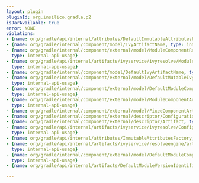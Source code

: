 ```yaml
---
layout: plugin
pluginId: org.insilico.gradle.p2
isJarAvailable: true
error: NONE
violations:
- {name: org/gradle/api/internal/attributes/DefaultImmutableAttributesFactory, type: internal-api-usage}
- {name: org/gradle/internal/component/model/IvyArtifactName, type: internal-api-usage}
- {name: org/gradle/internal/component/external/model/ModuleComponentResolveMetadata,
  type: internal-api-usage}
- {name: org/gradle/api/internal/artifacts/ivyservice/ivyresolve/ModuleComponentRepositoryAccess,
  type: internal-api-usage}
- {name: org/gradle/internal/component/model/DefaultIvyArtifactName, type: internal-api-usage}
- {name: org/gradle/internal/component/external/model/DefaultMutableIvyModuleResolveMetadata,
  type: internal-api-usage}
- {name: org/gradle/internal/component/external/model/DefaultModuleComponentIdentifier,
  type: internal-api-usage}
- {name: org/gradle/internal/component/external/model/ModuleComponentArtifactMetadata,
  type: internal-api-usage}
- {name: org/gradle/internal/component/external/model/FixedComponentArtifacts, type: internal-api-usage}
- {name: org/gradle/internal/component/external/descriptor/Configuration, type: internal-api-usage}
- {name: org/gradle/internal/component/external/descriptor/Artifact, type: internal-api-usage}
- {name: org/gradle/api/internal/artifacts/ivyservice/ivyresolve/ConfiguredModuleComponentRepository,
  type: internal-api-usage}
- {name: org/gradle/api/internal/attributes/ImmutableAttributesFactory, type: internal-api-usage}
- {name: org/gradle/api/internal/artifacts/ivyservice/resolveengine/artifact/ResolvableArtifact,
  type: internal-api-usage}
- {name: org/gradle/internal/component/external/model/DefaultModuleComponentArtifactMetadata,
  type: internal-api-usage}
- {name: org/gradle/api/internal/artifacts/DefaultModuleVersionIdentifier, type: internal-api-usage}

---
```

